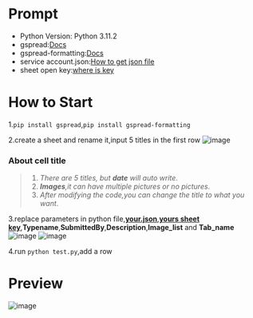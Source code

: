 # Prompt
- Python Version: Python 3.11.2
- gspread:[Docs](https://docs.gspread.org/en/latest/)
- gspread-formatting:[Docs](https://pypi.org/project/gspread-formatting/)
- service account.json:[How to get json file](https://docs.gspread.org/en/latest/oauth2.html#enable-api-access-for-a-project)
- sheet open key:[where is key](https://github.com/Nanfengzhiwo1/googlesheet_write/assets/107869748/520c7be3-2a87-425b-aa59-5528df7cf13a)

# How to Start
1.`pip install gspread`,`pip install gspread-formatting` 

2.create a sheet and rename it,input 5 titles in the first row
![image](https://github.com/Nanfengzhiwo1/googlesheet_write/assets/107869748/34db52d8-eafa-41f8-93fd-7436006ebb0b)
### About cell title 

> 1. *There are 5 titles, but **date** will auto write*.  
> 2. ***Images**,it can have multiple pictures or no pictures*.  
> 3. *After modifying the code,you can change the title to what you want*.


3.replace parameters in python file,**[your.json](https://docs.gspread.org/en/latest/oauth2.html#enable-api-access-for-a-project)**,**[yours sheet key](https://github.com/Nanfengzhiwo1/googlesheet_write/assets/107869748/520c7be3-2a87-425b-aa59-5528df7cf13a)**,**Typename**,**SubmittedBy**,**Description**,**Image_list** and **Tab_name**
![image](https://github.com/Nanfengzhiwo1/googlesheet_write/assets/107869748/85f78ae9-74f1-4310-9275-ea0201ab4538)
![image](https://github.com/Nanfengzhiwo1/googlesheet_write/assets/107869748/b52e6ea8-9840-4639-a0ef-8aaced5bde4b)


4.run `python test.py`,add a row

# Preview

![image](https://github.com/Nanfengzhiwo1/googlesheet_write/assets/107869748/ffe6b257-e533-4e0d-9099-a1c648a15bad)







